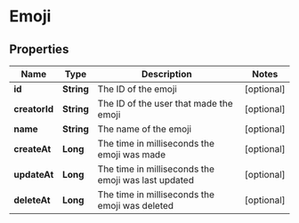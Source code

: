 

# Emoji


## Properties

| Name | Type | Description | Notes |
|------------ | ------------- | ------------- | -------------|
|**id** | **String** | The ID of the emoji |  [optional] |
|**creatorId** | **String** | The ID of the user that made the emoji |  [optional] |
|**name** | **String** | The name of the emoji |  [optional] |
|**createAt** | **Long** | The time in milliseconds the emoji was made |  [optional] |
|**updateAt** | **Long** | The time in milliseconds the emoji was last updated |  [optional] |
|**deleteAt** | **Long** | The time in milliseconds the emoji was deleted |  [optional] |



